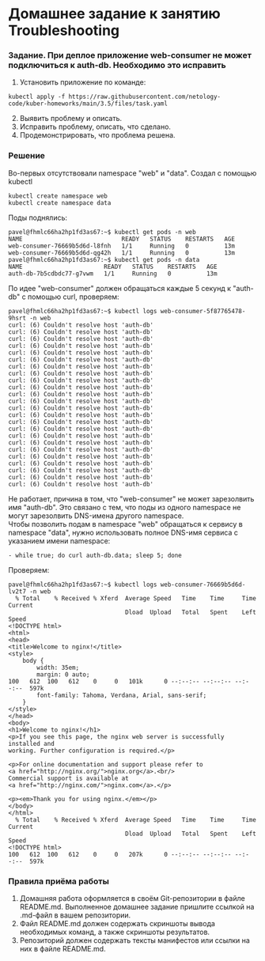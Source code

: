 # Домашнее задание к занятию Troubleshooting

### Задание. При деплое приложение web-consumer не может подключиться к auth-db. Необходимо это исправить

1. Установить приложение по команде:
```shell
kubectl apply -f https://raw.githubusercontent.com/netology-code/kuber-homeworks/main/3.5/files/task.yaml
```
2. Выявить проблему и описать.
3. Исправить проблему, описать, что сделано.
4. Продемонстрировать, что проблема решена.

### Решение
Во-первых отсутствовали namespace "web" и "data". Создал с помощью kubectl  

`kubectl create namespace web`  
`kubectl create namespace data`  

Поды поднялись:
```
pavel@fhmlc66ha2hp1fd3as67:~$ kubectl get pods -n web
NAME                            READY   STATUS    RESTARTS   AGE
web-consumer-76669b5d6d-l8fnh   1/1     Running   0          13m
web-consumer-76669b5d6d-qg42h   1/1     Running   0          13m
pavel@fhmlc66ha2hp1fd3as67:~$ kubectl get pods -n data
NAME                       READY   STATUS    RESTARTS   AGE
auth-db-7b5cdbdc77-g7vwm   1/1     Running   0          13m
```
По идее "web-consumer" должен обращаться каждые 5 секунд к "auth-db" с помощью curl, проверяем:
```
pavel@fhmlc66ha2hp1fd3as67:~$ kubectl logs web-consumer-5f87765478-9hsrt -n web
curl: (6) Couldn't resolve host 'auth-db'
curl: (6) Couldn't resolve host 'auth-db'
curl: (6) Couldn't resolve host 'auth-db'
curl: (6) Couldn't resolve host 'auth-db'
curl: (6) Couldn't resolve host 'auth-db'
curl: (6) Couldn't resolve host 'auth-db'
curl: (6) Couldn't resolve host 'auth-db'
curl: (6) Couldn't resolve host 'auth-db'
curl: (6) Couldn't resolve host 'auth-db'
curl: (6) Couldn't resolve host 'auth-db'
curl: (6) Couldn't resolve host 'auth-db'
curl: (6) Couldn't resolve host 'auth-db'
curl: (6) Couldn't resolve host 'auth-db'
curl: (6) Couldn't resolve host 'auth-db'
curl: (6) Couldn't resolve host 'auth-db'
curl: (6) Couldn't resolve host 'auth-db'
curl: (6) Couldn't resolve host 'auth-db'
curl: (6) Couldn't resolve host 'auth-db'
curl: (6) Couldn't resolve host 'auth-db'
curl: (6) Couldn't resolve host 'auth-db'
curl: (6) Couldn't resolve host 'auth-db'
curl: (6) Couldn't resolve host 'auth-db'
curl: (6) Couldn't resolve host 'auth-db'
curl: (6) Couldn't resolve host 'auth-db'
```
Не работает, причина в том, что "web-consumer" не может зарезолвить имя "auth-db". Это связано с тем, что поды из одного namespace не могут зарезолвить DNS-имена другого namespace.  
Чтобы позволить подам в namespace "web" обращаться к сервису в namespace "data", нужно использовать полное DNS-имя сервиса с указанием имени namespace:

`- while true; do curl auth-db.data; sleep 5; done`

Проверяем:
```
pavel@fhmlc66ha2hp1fd3as67:~$ kubectl logs web-consumer-76669b5d6d-lv2t7 -n web
  % Total    % Received % Xferd  Average Speed   Time    Time     Time  Current
                                 Dload  Upload   Total   Spent    Left  Speed
<!DOCTYPE html>
<html>
<head>
<title>Welcome to nginx!</title>
<style>
    body {
        width: 35em;
        margin: 0 auto;
100   612  100   612    0     0   101k      0 --:--:-- --:--:-- --:--:--  597k
        font-family: Tahoma, Verdana, Arial, sans-serif;
    }
</style>
</head>
<body>
<h1>Welcome to nginx!</h1>
<p>If you see this page, the nginx web server is successfully installed and
working. Further configuration is required.</p>

<p>For online documentation and support please refer to
<a href="http://nginx.org/">nginx.org</a>.<br/>
Commercial support is available at
<a href="http://nginx.com/">nginx.com</a>.</p>

<p><em>Thank you for using nginx.</em></p>
</body>
</html>
  % Total    % Received % Xferd  Average Speed   Time    Time     Time  Current
                                 Dload  Upload   Total   Spent    Left  Speed
<!DOCTYPE html>
100   612  100   612    0     0   207k      0 --:--:-- --:--:-- --:--:--  597k
```

### Правила приёма работы

1. Домашняя работа оформляется в своём Git-репозитории в файле README.md. Выполненное домашнее задание пришлите ссылкой на .md-файл в вашем репозитории.
2. Файл README.md должен содержать скриншоты вывода необходимых команд, а также скриншоты результатов.
3. Репозиторий должен содержать тексты манифестов или ссылки на них в файле README.md.
